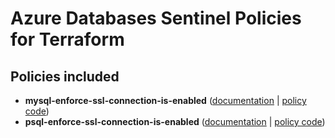# Azure Databases Sentinel Policies for Terraform

## Policies included

- **mysql-enforce-ssl-connection-is-enabled** ([documentation](https://github.com/rclark/policy-library-azure-databases-terraform-policies/blob/main/docs/policies/mysql-enforce-ssl-connection-is-enabled.md) | [policy code](https://github.com/rclark/policy-library-azure-databases-terraform-policies/blob/main/policies/mysql-enforce-ssl-connection-is-enabled/mysql-enforce-ssl-connection-is-enabled.sentinel))
- **psql-enforce-ssl-connection-is-enabled** ([documentation](https://github.com/rclark/policy-library-azure-databases-terraform-policies/blob/main/docs/policies/psql-enforce-ssl-connection-is-enabled.md) | [policy code](https://github.com/rclark/policy-library-azure-databases-terraform-policies/blob/main/policies/psql-enforce-ssl-connection-is-enabled/psql-enforce-ssl-connection-is-enabled.sentinel))